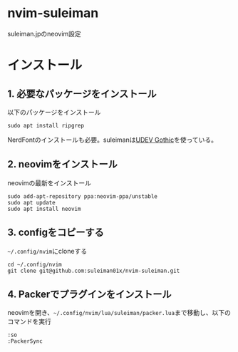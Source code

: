 # nvim-suleiman
suleiman.jpのneovim設定

# インストール
## 1. 必要なパッケージをインストール
以下のパッケージをインストール
```
sudo apt install ripgrep
```
NerdFontのインストールも必要。suleimanは[UDEV Gothic](https://github.com/yuru7/udev-gothic)を使っている。
## 2. neovimをインストール
neovimの最新をインストール
```
sudo add-apt-repository ppa:neovim-ppa/unstable
sudo apt update
sudo apt install neovim
```
## 3. configをコピーする
`~/.config/nvim`にcloneする

```
cd ~/.config/nvim
git clone git@github.com:suleiman01x/nvim-suleiman.git
```

## 4. Packerでプラグインをインストール
neovimを開き、`~/.config/nvim/lua/suleiman/packer.lua`まで移動し、以下のコマンドを実行
```
:so
:PackerSync
```
